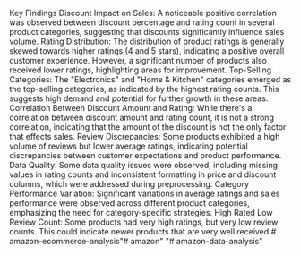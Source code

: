 Key Findings
Discount Impact on Sales: A noticeable positive correlation was observed between discount percentage and rating count in several product categories, suggesting that discounts significantly influence sales volume.
Rating Distribution: The distribution of product ratings is generally skewed towards higher ratings (4 and 5 stars), indicating a positive overall customer experience. However, a significant number of products also received lower ratings, highlighting areas for improvement.
Top-Selling Categories: The "Electronics" and "Home & Kitchen" categories emerged as the top-selling categories, as indicated by the highest rating counts. This suggests high demand and potential for further growth in these areas.
Correlation Between Discount Amount and Rating: While there's a correlation between discount amount and rating count, it is not a strong correlation, indicating that the amount of the discount is not the only factor that effects sales.
Review Discrepancies: Some products exhibited a high volume of reviews but lower average ratings, indicating potential discrepancies between customer expectations and product performance.
Data Quality: Some data quality issues were observed, including missing values in rating counts and inconsistent formatting in price and discount columns, which were addressed during preprocessing.
Category Performance Variation: Significant variations in average ratings and sales performance were observed across different product categories, emphasizing the need for category-specific strategies.
High Rated Low Review Count: Some products had very high ratings, but very low review counts. This could indicate newer products that are very well received.# amazon-ecommerce-analysis"# amazon" 
"# amazon-data-analysis" 
